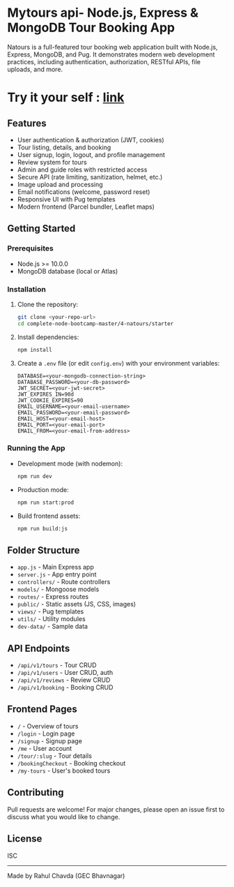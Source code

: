 # Mytours api- Node.js, Express & MongoDB Tour Booking App

Natours is a full-featured tour booking web application built with Node.js, Express, MongoDB, and Pug. It demonstrates modern web development practices, including authentication, authorization, RESTful APIs, file uploads, and more.

# Try it your self : [link](https://mytours-xuec.onrender.com)

## Features

-   User authentication & authorization (JWT, cookies)
-   Tour listing, details, and booking
-   User signup, login, logout, and profile management
-   Review system for tours
-   Admin and guide roles with restricted access
-   Secure API (rate limiting, sanitization, helmet, etc.)
-   Image upload and processing
-   Email notifications (welcome, password reset)
-   Responsive UI with Pug templates
-   Modern frontend (Parcel bundler, Leaflet maps)

## Getting Started

### Prerequisites

-   Node.js >= 10.0.0
-   MongoDB database (local or Atlas)

### Installation

1. Clone the repository:
    ```sh
    git clone <your-repo-url>
    cd complete-node-bootcamp-master/4-natours/starter
    ```
2. Install dependencies:
    ```sh
    npm install
    ```
3. Create a `.env` file (or edit `config.env`) with your environment variables:
    ```env
    DATABASE=<your-mongodb-connection-string>
    DATABASE_PASSWORD=<your-db-password>
    JWT_SECRET=<your-jwt-secret>
    JWT_EXPIRES_IN=90d
    JWT_COOKIE_EXPIRES=90
    EMAIL_USERNAME=<your-email-username>
    EMAIL_PASSWORD=<your-email-password>
    EMAIL_HOST=<your-email-host>
    EMAIL_PORT=<your-email-port>
    EMAIL_FROM=<your-email-from-address>
    ```

### Running the App

-   Development mode (with nodemon):
    ```sh
    npm run dev
    ```
-   Production mode:
    ```sh
    npm run start:prod
    ```
-   Build frontend assets:
    ```sh
    npm run build:js
    ```

## Folder Structure

-   `app.js` - Main Express app
-   `server.js` - App entry point
-   `controllers/` - Route controllers
-   `models/` - Mongoose models
-   `routes/` - Express routes
-   `public/` - Static assets (JS, CSS, images)
-   `views/` - Pug templates
-   `utils/` - Utility modules
-   `dev-data/` - Sample data

## API Endpoints

-   `/api/v1/tours` - Tour CRUD
-   `/api/v1/users` - User CRUD, auth
-   `/api/v1/reviews` - Review CRUD
-   `/api/v1/booking` - Booking CRUD

## Frontend Pages

-   `/` - Overview of tours
-   `/login` - Login page
-   `/signup` - Signup page
-   `/me` - User account
-   `/tour/:slug` - Tour details
-   `/bookingCheckout` - Booking checkout
-   `/my-tours` - User's booked tours

## Contributing

Pull requests are welcome! For major changes, please open an issue first to discuss what you would like to change.

## License

ISC

---

Made by Rahul Chavda (GEC Bhavnagar)
